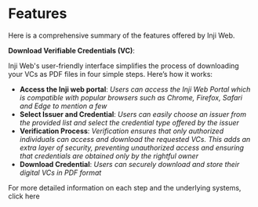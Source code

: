 # Features

Here is a comprehensive summary of the features offered by Inji Web.

**Download Verifiable Credentials (VC)**:

Inji Web's user-friendly interface simplifies the process of downloading your VCs as PDF files in four simple steps. Here’s how it works:

* **Access the Inji web portal**: _Users can access the Inji Web Portal which is compatible with popular browsers such as Chrome, Firefox, Safari and Edge to mention a few_
* **Select Issuer and Credential**: _Users can easily choose an issuer from the provided list and select the credential type offered by the issuer_
* **Verification Process**: _Verification ensures that only authorized individuals can access and download the requested VCs. This adds an extra layer of security, preventing unauthorized access and ensuring that credentials are obtained only by the rightful owner_
* **Download Credential**: _Users can securely download and store their digital VCs in PDF format_

For more detailed information on each step and the underlying systems, click here



